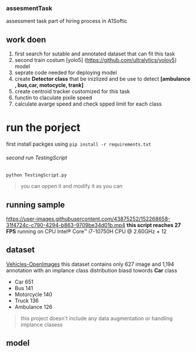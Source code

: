 ### assesmentTask
assessment task part of hiring process in A1Softic 
## work doen
1. first search for sutable and annotated dataset that can fit this task  
2. second train costum [yolo5] (https://github.com/ultralytics/yolov5) model 
3. seprate code needed for deploying model 
4. create **Detector class** that be inizlized and be use to detect **[ambulance , bus,car, motocycle, trank]**
5. create centroid tracker customized for this task 
6. functin to claculate pixile speed 
7. calculate avarge speed and check spped limit for each class 
# run the porject 
first install packges using 
`pip install -r requirements.txt`
###### second run TestingScript 
`python TestingScript.py`
> you can oppen it and modify it as you can 
## running sample

https://user-images.githubusercontent.com/43875252/152268658-31f4724c-c790-4294-b863-9709be34d01b.mp4
**this script reaches 27 FPS** running on CPU Intel® Core™ i7-10750H CPU @ 2.60GHz × 12 
## dataset 
[Vehicles-OpenImages](https://public.roboflow.com/object-detection/vehicles-openimages) this dataset contains only 627 image and 1,194 annotation with
an implance class distribution biasd towords **Car** class
- Car 651
- Bus 141
- Motorcycle 140
- Truck 136
- Ambulance 126
> this project doesn't include any data augmentation or handling implance clasess 
 ## model 
 

